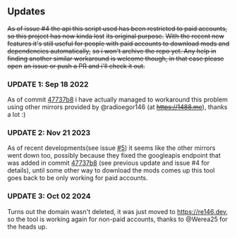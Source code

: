 ## Updates
~~As of issue #4 the api this script used has been restricted to paid accounts, so this project has now kinda lost~~
~~its original purpose.~~
~~With the recent new features it's still useful for people with paid accounts to download mods and dependencies automatically,~~
~~so i won't archive the repo yet. Any help in finding another similar workaround is welcome though, in that case please open~~
~~an issue or push a PR and i'll check it out.~~

### UPDATE 1: Sep 18 2022
As of commit [47737b8](https://github.com/MRtecno98/FactorioModPortal/commit/47737b8dce319d288b87a20c50a6a25b5e749d27) i have actually managed to workaround this problem using other mirrors provided by @radioegor146 
(at ~~https://1488.me~~), thanks a lot :)

### UPDATE 2: Nov 21 2023
As of recent developments(see issue [#5](https://github.com/MRtecno98/FactorioModPortal/issues/5)) it seems like the other mirrors went down too, possibly because they fixed the googleapis endpoint that was added in commit 
[47737b8](https://github.com/MRtecno98/FactorioModPortal/commit/47737b8dce319d288b87a20c50a6a25b5e749d27)
(see previous update and issue #4 for details), until some other way to download the mods comes up this tool goes back to be only working for paid accounts.

### UPDATE 3: Oct 02 2024
Turns out the domain wasn't deleted, it was just moved to https://re146.dev, so the tool is working again for non-paid accounts, thanks to @Werea25
for the heads up.

